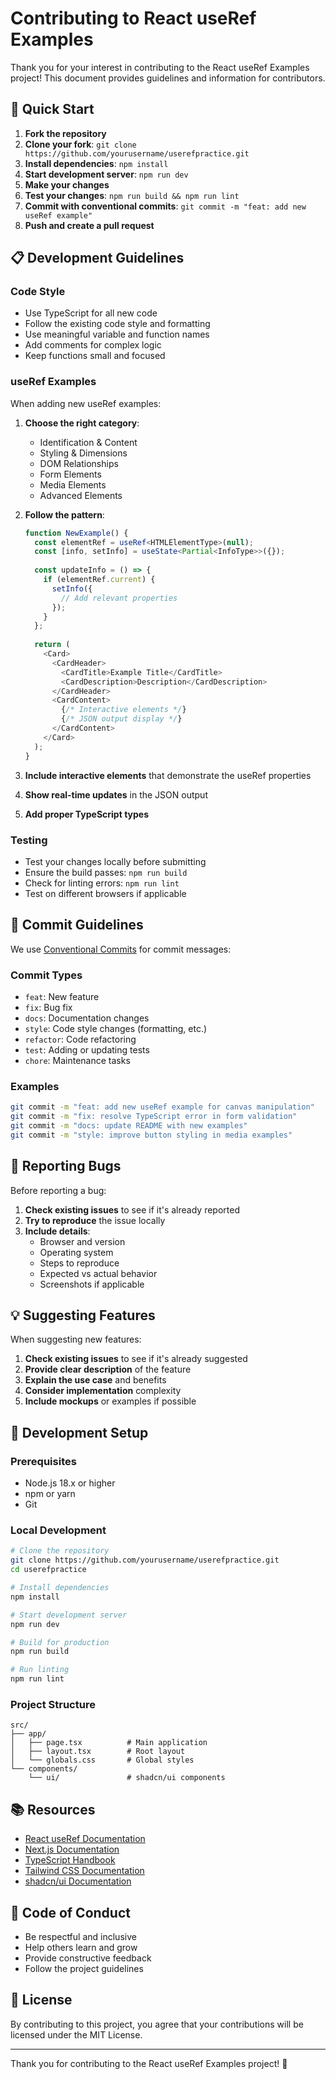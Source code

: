 # Contributing to React useRef Examples

Thank you for your interest in contributing to the React useRef Examples project! This document provides guidelines and information for contributors.

## 🚀 Quick Start

1. **Fork the repository**
2. **Clone your fork**: `git clone https://github.com/yourusername/userefpractice.git`
3. **Install dependencies**: `npm install`
4. **Start development server**: `npm run dev`
5. **Make your changes**
6. **Test your changes**: `npm run build && npm run lint`
7. **Commit with conventional commits**: `git commit -m "feat: add new useRef example"`
8. **Push and create a pull request**

## 📋 Development Guidelines

### Code Style
- Use TypeScript for all new code
- Follow the existing code style and formatting
- Use meaningful variable and function names
- Add comments for complex logic
- Keep functions small and focused

### useRef Examples
When adding new useRef examples:

1. **Choose the right category**:
   - Identification & Content
   - Styling & Dimensions
   - DOM Relationships
   - Form Elements
   - Media Elements
   - Advanced Elements

2. **Follow the pattern**:
   ```typescript
   function NewExample() {
     const elementRef = useRef<HTMLElementType>(null);
     const [info, setInfo] = useState<Partial<InfoType>>({});
     
     const updateInfo = () => {
       if (elementRef.current) {
         setInfo({
           // Add relevant properties
         });
       }
     };
     
     return (
       <Card>
         <CardHeader>
           <CardTitle>Example Title</CardTitle>
           <CardDescription>Description</CardDescription>
         </CardHeader>
         <CardContent>
           {/* Interactive elements */}
           {/* JSON output display */}
         </CardContent>
       </Card>
     );
   }
   ```

3. **Include interactive elements** that demonstrate the useRef properties
4. **Show real-time updates** in the JSON output
5. **Add proper TypeScript types**

### Testing
- Test your changes locally before submitting
- Ensure the build passes: `npm run build`
- Check for linting errors: `npm run lint`
- Test on different browsers if applicable

## 📝 Commit Guidelines

We use [Conventional Commits](https://www.conventionalcommits.org/) for commit messages:

### Commit Types
- `feat`: New feature
- `fix`: Bug fix
- `docs`: Documentation changes
- `style`: Code style changes (formatting, etc.)
- `refactor`: Code refactoring
- `test`: Adding or updating tests
- `chore`: Maintenance tasks

### Examples
```bash
git commit -m "feat: add new useRef example for canvas manipulation"
git commit -m "fix: resolve TypeScript error in form validation"
git commit -m "docs: update README with new examples"
git commit -m "style: improve button styling in media examples"
```

## 🐛 Reporting Bugs

Before reporting a bug:

1. **Check existing issues** to see if it's already reported
2. **Try to reproduce** the issue locally
3. **Include details**:
   - Browser and version
   - Operating system
   - Steps to reproduce
   - Expected vs actual behavior
   - Screenshots if applicable

## 💡 Suggesting Features

When suggesting new features:

1. **Check existing issues** to see if it's already suggested
2. **Provide clear description** of the feature
3. **Explain the use case** and benefits
4. **Consider implementation** complexity
5. **Include mockups** or examples if possible

## 🔧 Development Setup

### Prerequisites
- Node.js 18.x or higher
- npm or yarn
- Git

### Local Development
```bash
# Clone the repository
git clone https://github.com/yourusername/userefpractice.git
cd userefpractice

# Install dependencies
npm install

# Start development server
npm run dev

# Build for production
npm run build

# Run linting
npm run lint
```

### Project Structure
```
src/
├── app/
│   ├── page.tsx          # Main application
│   ├── layout.tsx        # Root layout
│   └── globals.css       # Global styles
└── components/
    └── ui/               # shadcn/ui components
```

## 📚 Resources

- [React useRef Documentation](https://react.dev/reference/react/useRef)
- [Next.js Documentation](https://nextjs.org/docs)
- [TypeScript Handbook](https://www.typescriptlang.org/docs/)
- [Tailwind CSS Documentation](https://tailwindcss.com/docs)
- [shadcn/ui Documentation](https://ui.shadcn.com/)

## 🤝 Code of Conduct

- Be respectful and inclusive
- Help others learn and grow
- Provide constructive feedback
- Follow the project guidelines

## 📄 License

By contributing to this project, you agree that your contributions will be licensed under the MIT License.

---

Thank you for contributing to the React useRef Examples project! 🚀
